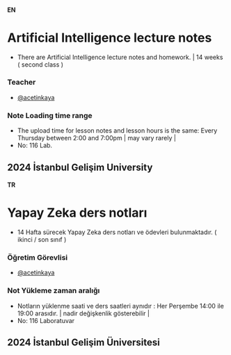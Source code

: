 #### EN
# Artificial Intelligence lecture notes
- There are Artificial Intelligence lecture notes and homework. | 14 weeks ( second class )
### Teacher
- [@acetinkaya](https://github.com/acetinkaya) 
### Note Loading time range
- The upload time for lesson notes and lesson hours is the same: Every Thursday between 2:00 and 7:00pm | may vary rarely |
- No: 116 Lab.  
## 2024 İstanbul Gelişim University  

#### TR
# Yapay Zeka ders notları
- 14 Hafta sürecek Yapay Zeka ders notları ve ödevleri bulunmaktadır. ( ikinci / son sınıf )
### Öğretim Görevlisi
- [@acetinkaya](https://github.com/acetinkaya) 
### Not Yükleme zaman aralığı
- Notların yüklenme saati ve ders saatleri aynıdır : Her Perşembe 14:00 ile 19:00 arasıdır. | nadir değişkenlik gösterebilir |
- No: 116 Laboratuvar  
## 2024 İstanbul Gelişim Üniversitesi 
